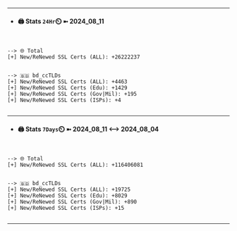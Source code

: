 

---
- #### 🖨️ **Stats** `24Hr`⏲️ ➼ 2024_08_11
```console


--> 🌐 Total
[+] New/ReNewed SSL Certs (ALL): +26222237


--> 🇧🇩 bd_ccTLDs
[+] New/ReNewed SSL Certs (ALL): +4463
[+] New/ReNewed SSL Certs (Edu): +1429
[+] New/ReNewed SSL Certs (Gov|Mil): +195
[+] New/ReNewed SSL Certs (ISPs): +4


```

---
- #### 🖨️ **Stats** `7Days`⏲️ ➼ 2024_08_11 <--> 2024_08_04
```console


--> 🌐 Total
[+] New/ReNewed SSL Certs (ALL): +116406081


--> 🇧🇩 bd_ccTLDs
[+] New/ReNewed SSL Certs (ALL): +19725
[+] New/ReNewed SSL Certs (Edu): +8029
[+] New/ReNewed SSL Certs (Gov|Mil): +890
[+] New/ReNewed SSL Certs (ISPs): +15


```

---

